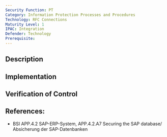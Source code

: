 ```yaml
---
Security Function: PT
Category: Information Protection Processes and Procedures
Technology: RFC Connections
Maturity Level: 1
IPAC: Integration
Defender: Technology
Prerequisite:
---
```


## Description



## Implementation



## Verification of Control



## References:
- BSI APP.4.2 SAP-ERP-System, APP.4.2.A7 Securing the SAP database/ Absicherung der SAP-Datenbanken
